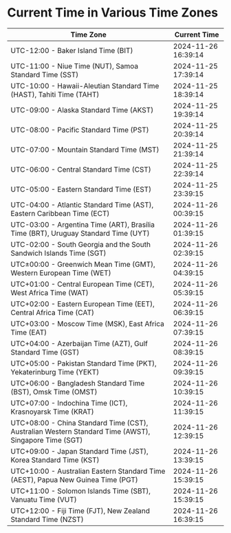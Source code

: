 # Current Time in Various Time Zones

| Time Zone | Current Time |
|-----------|--------------|
| UTC-12:00 - Baker Island Time (BIT) | 2024-11-26 16:39:14 |
| UTC-11:00 - Niue Time (NUT), Samoa Standard Time (SST) | 2024-11-25 17:39:14 |
| UTC-10:00 - Hawaii-Aleutian Standard Time (HAST), Tahiti Time (TAHT) | 2024-11-25 18:39:14 |
| UTC-09:00 - Alaska Standard Time (AKST) | 2024-11-25 19:39:14 |
| UTC-08:00 - Pacific Standard Time (PST) | 2024-11-25 20:39:14 |
| UTC-07:00 - Mountain Standard Time (MST) | 2024-11-25 21:39:14 |
| UTC-06:00 - Central Standard Time (CST) | 2024-11-25 22:39:14 |
| UTC-05:00 - Eastern Standard Time (EST) | 2024-11-25 23:39:15 |
| UTC-04:00 - Atlantic Standard Time (AST), Eastern Caribbean Time (ECT) | 2024-11-26 00:39:15 |
| UTC-03:00 - Argentina Time (ART), Brasília Time (BRT), Uruguay Standard Time (UYT) | 2024-11-26 01:39:15 |
| UTC-02:00 - South Georgia and the South Sandwich Islands Time (SGT) | 2024-11-26 02:39:15 |
| UTC±00:00 - Greenwich Mean Time (GMT), Western European Time (WET) | 2024-11-26 04:39:15 |
| UTC+01:00 - Central European Time (CET), West Africa Time (WAT) | 2024-11-26 05:39:15 |
| UTC+02:00 - Eastern European Time (EET), Central Africa Time (CAT) | 2024-11-26 06:39:15 |
| UTC+03:00 - Moscow Time (MSK), East Africa Time (EAT) | 2024-11-26 07:39:15 |
| UTC+04:00 - Azerbaijan Time (AZT), Gulf Standard Time (GST) | 2024-11-26 08:39:15 |
| UTC+05:00 - Pakistan Standard Time (PKT), Yekaterinburg Time (YEKT) | 2024-11-26 09:39:15 |
| UTC+06:00 - Bangladesh Standard Time (BST), Omsk Time (OMST) | 2024-11-26 10:39:15 |
| UTC+07:00 - Indochina Time (ICT), Krasnoyarsk Time (KRAT) | 2024-11-26 11:39:15 |
| UTC+08:00 - China Standard Time (CST), Australian Western Standard Time (AWST), Singapore Time (SGT) | 2024-11-26 12:39:15 |
| UTC+09:00 - Japan Standard Time (JST), Korea Standard Time (KST) | 2024-11-26 13:39:15 |
| UTC+10:00 - Australian Eastern Standard Time (AEST), Papua New Guinea Time (PGT) | 2024-11-26 15:39:15 |
| UTC+11:00 - Solomon Islands Time (SBT), Vanuatu Time (VUT) | 2024-11-26 15:39:15 |
| UTC+12:00 - Fiji Time (FJT), New Zealand Standard Time (NZST) | 2024-11-26 16:39:15 |
